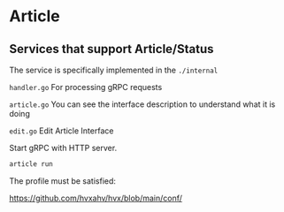 # Article
## Services that support Article/Status

The service is specifically implemented in the `./internal `

`handler.go` For processing gRPC requests

`article.go` You can see the interface description to understand what it is doing

`edit.go` Edit Article Interface


Start gRPC with HTTP server.

```bash
article run
```
The profile must be satisfied:

https://github.com/hvxahv/hvx/blob/main/conf/

